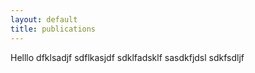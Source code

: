 ```yaml
---
layout: default
title: publications
---
```

Helllo
dfklsadjf
sdflkasjdf
sdklfadsklf
sasdkfjdsl
sdkfsdljf
